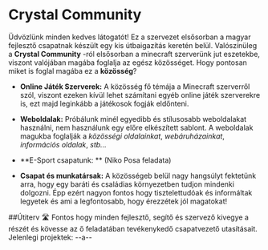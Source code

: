 # Crystal Community
Üdvözlünk minden kedves látogatót! Ez a szervezet elsősorban a magyar fejlesztő csapatnak készült egy kis útbaigazítás keretén belül. Valószínüleg a **Crystal Community** -ról elsősorban a minecraft szerverünk jut eszetekbe, viszont valójában magába foglalja az egész közösséget. Hogy pontosan miket is foglal magába ez a **__közösség__**?

- **Online Játék Szerverek:** A közösség fő témája a Minecraft szerverről szól, viszont ezeken kívül lehet számítani egyéb online játék szerverekre is, ezt majd leginkább a játékosok fogják eldőnteni.

- **Weboldalak:** Próbálunk minél egyedibb és stílusosabb weboldalakat használni, nem használunk egy előre elkészített sablont. A weboldalak magukba foglalják a *közösségi oldalainkat*, *webáruházainkat*, *információs oldalak*, *stb...*

- **E-Sport csapatunk: **  (Niko Posa feladata)

- **Csapat és munkatársak:** A közösségeb belül nagy hangsúlyt fektetünk arra, hogy egy baráti és családias környezetben tudjon mindenki dolgozni. Épp ezért nagyon fontos hogy tisztelettudóak és informáltak legyetek és ami a legfontosabb, hogy érezzétek jól magatokat!

##Útiterv  🛣️
Fontos hogy minden fejlesztő, segítő és szervező kivegye a részét és kövesse az ő feladatában tevékenykedő csapatvezető utasításait.
Jelenlegi projektek:
--a--
<!--

**Here are some ideas to get you started:**

🙋‍♀️ A short introduction - what is your organization all about?
🌈 Contribution guidelines - how can the community get involved?
👩‍💻 Useful resources - where can the community find your docs? Is there anything else the community should know?
🍿 Fun facts - what does your team eat for breakfast?
🧙 Remember, you can do mighty things with the power of [Markdown](https://docs.github.com/github/writing-on-github/getting-started-with-writing-and-formatting-on-github/basic-writing-and-formatting-syntax)
-->
